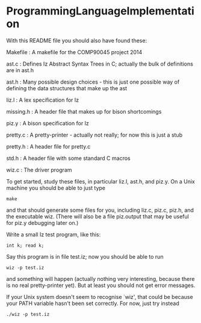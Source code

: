 ProgrammingLanguageImplementation
=================================

With this README file you should also have found these:

Makefile :  A makefile for the COMP90045 project 2014

ast.c :     Defines Iz Abstract Syntax Trees in C; actually
            the bulk of definitions are in ast.h

ast.h :     Many possible design choices - this is just one
            possible way of defining the data structures that
            make up the ast

liz.l :     A lex specification for Iz

missing.h : A header file that makes up for bison shortcomings

piz.y :     A bison specification for Iz

pretty.c :  A pretty-printer - actually not really; for now
            this is just a stub

pretty.h :  A header file for pretty.c

std.h :     A header file with some standard C macros

wiz.c :     The driver program

To get started, study these files, in particular liz.l, ast.h,
and piz.y.  On a Unix machine you should be able to just type

    make

and that should generate some files for you, including liz.c,
piz.c, piz.h, and the executable wiz. (There will also be a file
piz.output that may be useful for piz.y debugging later on.)

Write a small Iz test program, like this:

    int k; read k;

Say this program is in file test.iz; now you should be able to run

    wiz -p test.iz

and something will happen (actually nothing very interesting,
because there is no real pretty-printer yet).  But at least
you should not get error messages.

If your Unix system doesn't seem to recognise `wiz', that
could be because your PATH variable hasn't been set correctly.
For now, just try instead

    ./wiz -p test.iz
